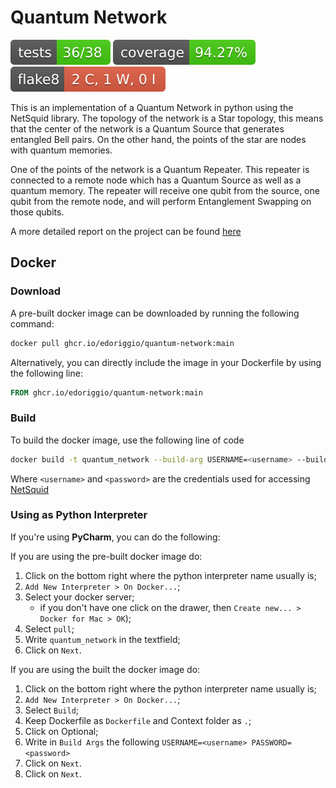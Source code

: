 # Quantum Network
[![Tests Status](./badges/tests-badge.svg?dummy=8484744)](./reports/junit/report.html)
[![Coverage Status](./badges/coverage-badge.svg?dummy=8484744)](./reports/coverage/index.html)
[![Flake8 Status](./badges/flake8-badge.svg?dummy=8484744)](./reports/flake8/index.html)

This is an implementation of a Quantum Network in python using the NetSquid library. The topology of the network is a Star topology, this means that the center of the network is a Quantum Source that generates entangled Bell pairs. On the other hand, the points of the star are nodes with quantum memories.

One of the points of the network is a Quantum Repeater. This repeater is connected to a remote node which has a Quantum Source as well as a quantum memory. The repeater will receive one qubit from the source, one qubit from the remote node, and will perform Entanglement Swapping on those qubits.

A more detailed report on the project can be found [here](https://github.com/edoriggio/quantum-network/blob/main/docs/report.pdf)

## Docker

### Download
A pre-built docker image can be downloaded by running the following command:

```bash
docker pull ghcr.io/edoriggio/quantum-network:main
```

Alternatively, you can directly include the image in your Dockerfile by using the following line:

```dockerfile
FROM ghcr.io/edoriggio/quantum-network:main
```

### Build
To build the docker image, use the following line of code

```bash
docker build -t quantum_network --build-arg USERNAME=<username> --build-arg PASSWORD=<password> .
```

Where `<username>` and `<password>` are the credentials used for accessing [NetSquid](https://docs.netsquid.org)

### Using as Python Interpreter
If you're using **PyCharm**, you can do the following:

If you are using the pre-built docker image do:
1. Click on the bottom right where the python interpreter name usually is;
2. `Add New Interpreter > On Docker...`;
3. Select your docker server;
   - if you don't have one click on the drawer, then `Create new... > Docker for Mac > OK`);
4. Select `pull`;
5. Write `quantum_network` in the textfield;
6. Click on `Next`.

If you are using the built the docker image do:
1. Click on the bottom right where the python interpreter name usually is;
2. `Add New Interpreter > On Docker...`;
4. Select `Build`;
5. Keep Dockerfile as `Dockerfile` and Context folder as `.`;
6. Click on Optional;
7. Write in `Build Args` the following `USERNAME=<username> PASSWORD=<password>`
8. Click on `Next`.
9. Click on `Next`.

